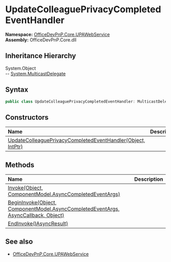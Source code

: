 # UpdateColleaguePrivacyCompletedEventHandler
  

**Namespace:** [OfficeDevPnP.Core.UPAWebService](OfficeDevPnP.Core.UPAWebService.md)  
**Assembly:** OfficeDevPnP.Core.dll  
## Inheritance Hierarchy
System.Object  
-- [System.MulticastDelegate](System.MulticastDelegate.md)
## Syntax
```C#
public class UpdateColleaguePrivacyCompletedEventHandler: MulticastDelegate
```
## Constructors
|**Name**|**Description**|
|:-----|:-----|
| [UpdateColleaguePrivacyCompletedEventHandler(Object, IntPtr)](OfficeDevPnP.Core.UPAWebService.UpdateColleaguePrivacyCompletedEventHandler.Constructor1details.md) | 
## Methods
|**Name**|**Description**|
|:-----|:-----|
| [Invoke(Object, ComponentModel.AsyncCompletedEventArgs)](OfficeDevPnP.Core.UPAWebService.UpdateColleaguePrivacyCompletedEventHandler.InvokeObjectComponentModel.AsyncCompletedEventArgs.md) | 
| [BeginInvoke(Object, ComponentModel.AsyncCompletedEventArgs, AsyncCallback, Object)](OfficeDevPnP.Core.UPAWebService.UpdateColleaguePrivacyCompletedEventHandler.BeginInvokeObjectComponentModel.AsyncCompletedEventArgsAsyncCallbackObject.md) | 
| [EndInvoke(IAsyncResult)](OfficeDevPnP.Core.UPAWebService.UpdateColleaguePrivacyCompletedEventHandler.EndInvokeIAsyncResult.md) | 
## See also
- [OfficeDevPnP.Core.UPAWebService](OfficeDevPnP.Core.UPAWebService.md)
